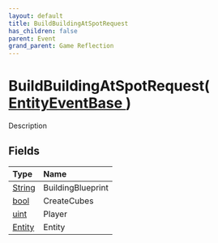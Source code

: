 ```yaml
---
layout: default
title: BuildBuildingAtSpotRequest
has_children: false
parent: Event
grand_parent: Game Reflection
---
```

# BuildBuildingAtSpotRequest( [ EntityEventBase ](/riftbreaker-wiki/docs/game-reflection/events/entity_event_base/) )
Description 

## Fields

| Type | Name |
|:----------|:--------------|
| [String](/riftbreaker-wiki/docs/game-reflection/components/string/) | BuildingBlueprint |
| [bool](/riftbreaker-wiki/docs/game-reflection/components/bool/) | CreateCubes |
| [uint](/riftbreaker-wiki/docs/game-reflection/components/uint/) | Player |
| [Entity](/riftbreaker-wiki/docs/game-reflection/classes/entity/) | Entity |

